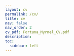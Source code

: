 ```yaml
---
layout: cv
permalink: /cv/
title: cv
nav: false
nav_order: 2
cv_pdf: Fortuna_Myrnel_CV.pdf
description: 
toc:
  sidebar: left
---
```

